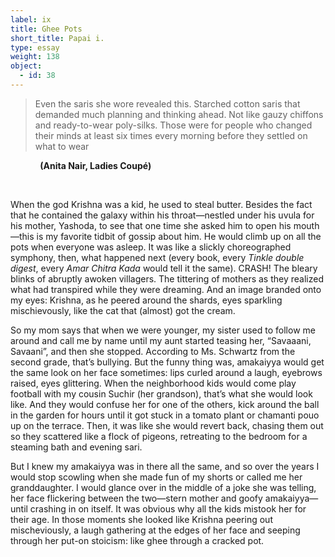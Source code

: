 ```yaml
---
label: ix
title: Ghee Pots
short_title: Papai i.
type: essay
weight: 138       
object:
  - id: 38
---
```


> Even the saris she wore revealed this. Starched cotton saris that demanded much planning and thinking ahead. Not like gauzy chiffons and ready-to-wear poly-silks. Those were for people who changed their minds at least six times every morning before they settled on what to wear

&nbsp;&nbsp;&nbsp;&nbsp;&nbsp;&nbsp;&nbsp;&nbsp;&nbsp;&nbsp;&nbsp;&nbsp;**(Anita Nair, Ladies Coupé)**

<br>

When the god Krishna was a kid, he used to steal butter. Besides the fact that he contained the galaxy within his throat—nestled under his uvula for his mother, Yashoda, to see that one time she asked him to open his mouth—this is my favorite tidbit of gossip about him. He would climb up on all the pots when everyone was asleep. It was like a slickly choreographed symphony, then, what happened next (every book, every *Tinkle double digest*, every *Amar Chitra Kada* would tell it the same). CRASH! The bleary blinks of abruptly awoken villagers. The tittering of mothers as they realized what had transpired while they were dreaming. And an image branded onto my eyes: Krishna, as he peered around the shards, eyes sparkling mischievously, like the cat that (almost) got the cream.

So my mom says that when we were younger, my sister used to follow me around and call me by name until my aunt started teasing her, “Savaaani, Savaani”, and then she stopped. According to Ms. Schwartz from the second grade, that’s bullying. But the funny thing was, amakaiyya would get the same look on her face sometimes: lips curled around a laugh, eyebrows raised, eyes glittering. When the neighborhood kids would come play football with my cousin Suchir (her grandson), that’s what she would look like. And they would confuse her for one of the others, kick around the ball in the garden for hours until it got stuck in a tomato plant or chamanti pouo up on the terrace. Then, it was like she would revert back, chasing them out so they scattered like a flock of pigeons, retreating to the bedroom for a steaming bath and evening sari.

But I knew my amakaiyya was in there all the same, and so over the years I would stop scowling when she made fun of my shorts or called me her granddaughter. I would glance over in the middle of a joke she was telling, her face flickering between the two—stern mother and goofy amakaiyya—until crashing in on itself. It was obvious why all the kids mistook her for their age. In those moments she looked like Krishna peering out mischeviously, a laugh gathering at the edges of her face and seeping through her put-on stoicism: like ghee through a cracked pot.

